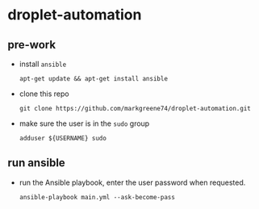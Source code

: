 # droplet-automation


## pre-work

- install `ansible`
  ```shell
  apt-get update && apt-get install ansible
  ```

- clone this repo
  ```shell
  git clone https://github.com/markgreene74/droplet-automation.git
  ```

- make sure the user is in the `sudo` group
  ```shell
  adduser ${USERNAME} sudo
  ```

## run ansible

- run the Ansible playbook, enter the user password when requested.
  ```shell
  ansible-playbook main.yml --ask-become-pass
  ```
